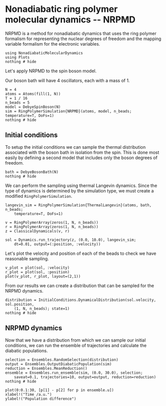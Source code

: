 # Nonadiabatic ring polymer molecular dynamics -- NRPMD

NRPMD is a method for nonadiabatic dynamics that uses the ring polymer formalism
for representing the nuclear degrees of freedom and the mapping variable formalism
for the electronic variables.

```@example nrpmd
using NonadiabaticMolecularDynamics
using Plots
nothing # hide
```

Let's apply NRPMD to the spin boson model.

Our boson bath will have 4 oscillators, each with a mass of 1.
```@example nrpmd
N = 4
atoms = Atoms(fill(1, N))
T = 1 / 16
n_beads = 5
model = DebyeSpinBoson(N)
sim = RingPolymerSimulation{NRPMD}(atoms, model, n_beads; temperature=T, DoFs=1)
nothing # hide
```

## Initial conditions

To setup the initial conditions we can sample the thermal distribution associated with the
boson bath in isolation from the spin.
This is done most easily by defining a second model that includes only the boson
degrees of freedom.
```@example nrpmd
bath = DebyeBosonBath(N)
nothing # hide
```

We can perform the sampling using thermal Langevin dynamics.
Since the type of dynamics is determined by the simulation type,
we must create a modified `RingPolymerSimulation`.
```@example nrpmd
langevin_sim = RingPolymerSimulation{ThermalLangevin}(atoms, bath, n_beads;
    temperature=T, DoFs=1)

v = RingPolymerArray(zeros(1, N, n_beads))
r = RingPolymerArray(zeros(1, N, n_beads))
z = ClassicalDynamicals(v, r)

sol = Dynamics.run_trajectory(z, (0.0, 10.0), langevin_sim;
    dt=0.01, output=(:position, :velocity))
```

Let's plot the velocity and position of each of the beads to check we have reasonable
sampling.
```@example nrpmd
v_plot = plot(sol, :velocity)
r_plot = plot(sol, :position)
plot(v_plot, r_plot, layout=(2,1))
```

From our results we can create a distribution that can be sampled for the NRPMD dynamics.
```@example nrpmd
distribution = InitialConditions.DynamicalDistribution(sol.velocity, sol.position,
    (1, N, n_beads); state=1)
nothing # hide
```

## NRPMD dynamics

Now that we have a distribution from which we can sample our initial conditions,
we can run the ensemble of trajectories and calculate the diabatic populations.
```@example nrpmd
selection = Ensembles.RandomSelection(distribution)
output = Ensembles.OutputDiabaticPopulation(sim)
reduction = Ensembles.MeanReduction()
ensemble = Ensembles.run_ensemble(sim, (0.0, 30.0), selection;
    saveat=0.1, trajectories=10, output=output, reduction=reduction)
nothing # hide
```

```@example nrpmd
plot(0:0.1:30, [p[1] - p[2] for p in ensemble.u])
xlabel!("Time /a.u.")
ylabel!("Population difference")
```
